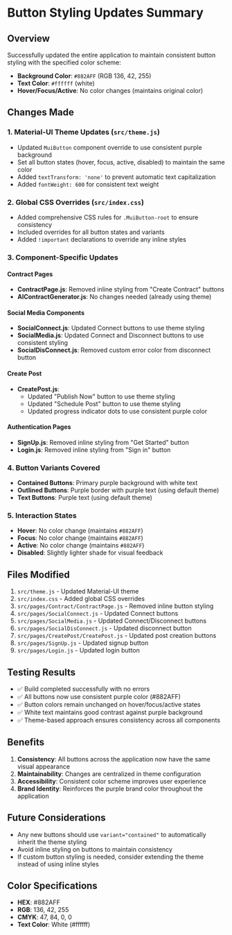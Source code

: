 # Button Styling Updates Summary

## Overview
Successfully updated the entire application to maintain consistent button styling with the specified color scheme:
- **Background Color**: `#882AFF` (RGB 136, 42, 255)
- **Text Color**: `#ffffff` (white)
- **Hover/Focus/Active**: No color changes (maintains original color)

## Changes Made

### 1. Material-UI Theme Updates (`src/theme.js`)
- Updated `MuiButton` component override to use consistent purple background
- Set all button states (hover, focus, active, disabled) to maintain the same color
- Added `textTransform: 'none'` to prevent automatic text capitalization
- Added `fontWeight: 600` for consistent text weight

### 2. Global CSS Overrides (`src/index.css`)
- Added comprehensive CSS rules for `.MuiButton-root` to ensure consistency
- Included overrides for all button states and variants
- Added `!important` declarations to override any inline styles

### 3. Component-Specific Updates

#### Contract Pages
- **ContractPage.js**: Removed inline styling from "Create Contract" buttons
- **AIContractGenerator.js**: No changes needed (already using theme)

#### Social Media Components
- **SocialConnect.js**: Updated Connect buttons to use theme styling
- **SocialMedia.js**: Updated Connect and Disconnect buttons to use consistent styling
- **SocialDisConnect.js**: Removed custom error color from disconnect button

#### Create Post
- **CreatePost.js**: 
  - Updated "Publish Now" button to use theme styling
  - Updated "Schedule Post" button to use theme styling
  - Updated progress indicator dots to use consistent purple color

#### Authentication Pages
- **SignUp.js**: Removed inline styling from "Get Started" button
- **Login.js**: Removed inline styling from "Sign in" button

### 4. Button Variants Covered
- **Contained Buttons**: Primary purple background with white text
- **Outlined Buttons**: Purple border with purple text (using default theme)
- **Text Buttons**: Purple text (using default theme)

### 5. Interaction States
- **Hover**: No color change (maintains `#882AFF`)
- **Focus**: No color change (maintains `#882AFF`)
- **Active**: No color change (maintains `#882AFF`)
- **Disabled**: Slightly lighter shade for visual feedback

## Files Modified
1. `src/theme.js` - Updated Material-UI theme
2. `src/index.css` - Added global CSS overrides
3. `src/pages/Contract/ContractPage.js` - Removed inline button styling
4. `src/pages/SocialConnect.js` - Updated Connect buttons
5. `src/pages/SocialMedia.js` - Updated Connect/Disconnect buttons
6. `src/pages/SocialDisConnect.js` - Updated disconnect button
7. `src/pages/CreatePost/CreatePost.js` - Updated post creation buttons
8. `src/pages/SignUp.js` - Updated signup button
9. `src/pages/Login.js` - Updated login button

## Testing Results
- ✅ Build completed successfully with no errors
- ✅ All buttons now use consistent purple color (#882AFF)
- ✅ Button colors remain unchanged on hover/focus/active states
- ✅ White text maintains good contrast against purple background
- ✅ Theme-based approach ensures consistency across all components

## Benefits
1. **Consistency**: All buttons across the application now have the same visual appearance
2. **Maintainability**: Changes are centralized in theme configuration
3. **Accessibility**: Consistent color scheme improves user experience
4. **Brand Identity**: Reinforces the purple brand color throughout the application

## Future Considerations
- Any new buttons should use `variant="contained"` to automatically inherit the theme styling
- Avoid inline styling on buttons to maintain consistency
- If custom button styling is needed, consider extending the theme instead of using inline styles

## Color Specifications
- **HEX**: #882AFF
- **RGB**: 136, 42, 255
- **CMYK**: 47, 84, 0, 0
- **Text Color**: White (#ffffff)